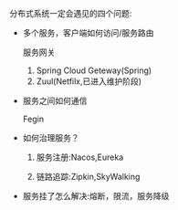 分布式系统一定会遇见的四个问题:
+ 多个服务，客户端如何访问/服务路由

  服务网关

  1. Spring Cloud Geteway(Spring)
  2. Zuul(Netfilx,已进入维护阶段)

+ 服务之间如何通信

  Fegin 

+ 如何治理服务？

  1. 服务注册:Nacos,Eureka

  2. 链路追踪:Zipkin,SkyWalking

+ 服务挂了怎么解决:熔断，限流，服务降级

